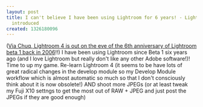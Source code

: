 ```yaml
---
layout: post
title: I can't believe I have been using Lightroom for 6 years! - Lightroom 4 Beta
  introduced
created: 1326180096
---
```

<p>(<a href="http://www.chuqui.com/2012/01/lightroom-4-beta-released/">Via Chuq, Lightroom 4 is out on the eve of the 6th anniversary of Lightroom beta 1 back in 2006</a>!!) I have been using Lightroom since Beta 1 six years ago (and I love Lightroom but really don't like any other Adobe software!)! Time to up my game. Re-learn Lightroom 4 (it seems to be have lots of great radical changes in the develop module so my Develop Module workflow which is almost automatic so much so that I don't consciously think about it is now obsolete!) AND shoot more JPEGs (or at least tweak my Fuji X10 settngs to get the most out of RAW + JPEG and just post the JPEGs if they are good enough)</p>
